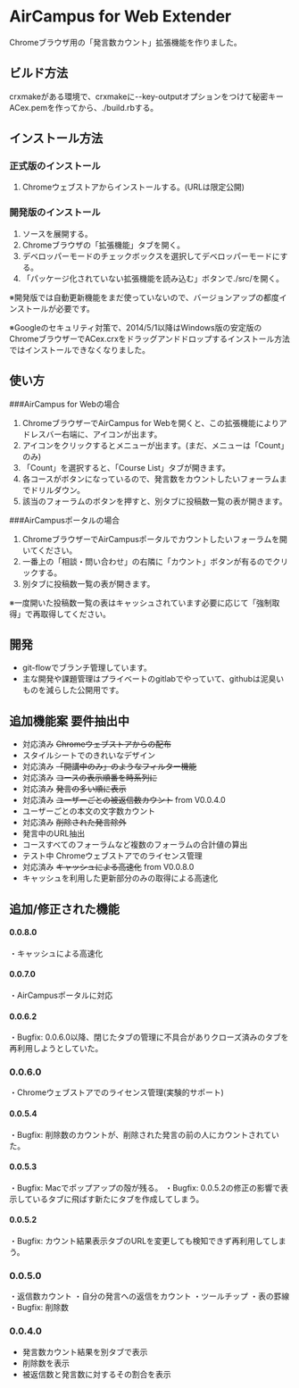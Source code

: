 # AirCampus for Web Extender

Chromeブラウザ用の「発言数カウント」拡張機能を作りました。


## ビルド方法

crxmakeがある環境で、crxmakeに--key-outputオプションをつけて秘密キーACex.pemを作ってから、./build.rbする。


## インストール方法

### 正式版のインストール
1. Chromeウェブストアからインストールする。(URLは限定公開)

### 開発版のインストール
1. ソースを展開する。
2. Chromeブラウザの「拡張機能」タブを開く。
3. デベロッパーモードのチェックボックスを選択してデベロッパーモードにする。
4. 「パッケージ化されていない拡張機能を読み込む」ボタンで./src/を開く。

※開発版では自動更新機能をまだ使っていないので、バージョンアップの都度インストールが必要です。

※Googleのセキュリティ対策で、2014/5/1以降はWindows版の安定版のChromeブラウザーでACex.crxをドラッグアンドドロップするインストール方法ではインストールできなくなりました。

## 使い方

###AirCampus for Webの場合
1. ChromeブラウザーでAirCampus for Webを開くと、この拡張機能によりアドレスバー右端に、アイコンが出ます。
2. アイコンをクリックするとメニューが出ます。(まだ、メニューは「Count」のみ)
3. 「Count」を選択すると、「Course List」タブが開きます。
4. 各コースがボタンになっているので、発言数をカウントしたいフォーラムまでドリルダウン。
5. 該当のフォーラムのボタンを押すと、別タブに投稿数一覧の表が開きます。

###AirCampusポータルの場合
1. ChromeブラウザーでAirCampusポータルでカウントしたいフォーラムを開いてください。
2. 一番上の「相談・問い合わせ」の右隣に「カウント」ボタンが有るのでクリックする。
3. 別タブに投稿数一覧の表が開きます。

※一度開いた投稿数一覧の表はキャッシュされています必要に応じて「強制取得」で再取得してください。


## 開発

* git-flowでブランチ管理しています。
* 主な開発や課題管理はプライベートのgitlabでやっていて、githubは泥臭いものを減らした公開用です。


## 追加機能案 要件抽出中

* 対応済み ~~Chromeウェブストアからの配布~~
* スタイルシートでのきれいなデザイン
* 対応済み ~~「開講中のみ」のようなフィルター機能~~
* 対応済み ~~コースの表示順番を時系列に~~
* 対応済み ~~発言の多い順に表示~~
* 対応済み ~~ユーザーごとの被返信数カウント~~ from V0.0.4.0
* ユーザーごとの本文の文字数カウント
* 対応済み ~~削除された発言除外~~
* 発言中のURL抽出
* コースすべてのフォーラムなど複数のフォーラムの合計値の算出
* テスト中 Chromeウェブストアでのライセンス管理
* 対応済み ~~キャッシュによる高速化~~ from V0.0.8.0
* キャッシュを利用した更新部分のみの取得による高速化

## 追加/修正された機能
#### 0.0.8.0
・キャッシュによる高速化

#### 0.0.7.0
・AirCampusポータルに対応

#### 0.0.6.2
・Bugfix: 0.0.6.0以降、閉じたタブの管理に不具合がありクローズ済みのタブを再利用しようとしていた。

### 0.0.6.0
・Chromeウェブストアでのライセンス管理(実験的サポート)

#### 0.0.5.4
・Bugfix: 削除数のカウントが、削除された発言の前の人にカウントされていた。

#### 0.0.5.3
・Bugfix: Macでポップアップの殻が残る。
・Bugfix: 0.0.5.2の修正の影響で表示しているタブに飛ばす新たにタブを作成してしまう。

#### 0.0.5.2
・Bugfix: カウント結果表示タブのURLを変更しても検知できず再利用してしまう。

### 0.0.5.0
・返信数カウント
・自分の発言への返信をカウント
・ツールチップ
・表の罫線
・Bugfix: 削除数

### 0.0.4.0
* 発言数カウント結果を別タブで表示
* 削除数を表示
* 被返信数と発言数に対するその割合を表示




